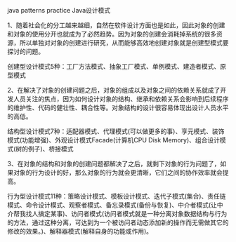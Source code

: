 java patterns practice
Java设计模式

1、随着社会化的分工越来越细，自然在软件设计方面也是如此，因此对象的创建和对象的使用分开也就成为了必然趋势。因为对象的创建会消耗掉系统的很多资源，所以单独对对象的创建进行研究，从而能够高效地创建对象就是创建型模式要探讨的问题。

创建型设计模式5种：工厂方法模式、抽象工厂模式、单例模式、建造者模式、原型模式

2、在解决了对象的创建问题之后，对象的组成以及对象之间的依赖关系就成了开发人员关注的焦点，因为如何设计对象的结构、继承和依赖关系会影响到后续程序的维护性、代码的健壮性、耦合性等。对象结构的设计很容易体现出设计人员水平的高低。

结构型设计模式7种：适配器模式、代理模式(可以做更多的事)、享元模式、装饰模式(功能增强)、外观设计模式Facade(计算机CPU Disk Memory)、组合设计模式(树的例子)、桥接模式

3、在对象的结构和对象的创建问题都解决了之后，就剩下对象的行为问题了，如果对象的行为设计的好，那么对象的行为就会更清晰，它们之间的协作效率就会提高。

行为型设计模式11种：策略设计模式、模板设计模式、迭代子模式(集合)、责任链模式、命令设计模式、观察者模式、备忘录模式(备份与恢复)、中介者模式(让中介帮我找人搞定某事)、访问者模式(访问者模式就是一种分离对象数据结构与行为的方法，通过这种分离，可达到为一个被访问者动态添加新的操作而无需做其它的修改的效果。)、解释器模式(解释自身的功能或作用)。

